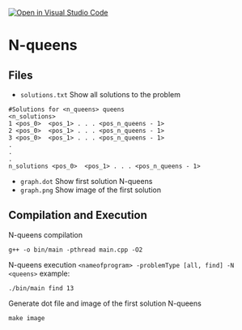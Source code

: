 [![Open in Visual Studio Code](https://classroom.github.com/assets/open-in-vscode-f059dc9a6f8d3a56e377f745f24479a46679e63a5d9fe6f495e02850cd0d8118.svg)](https://classroom.github.com/online_ide?assignment_repo_id=6079037&assignment_repo_type=AssignmentRepo)

# N-queens

## Files
* `solutions.txt` Show all solutions to the problem

```
#Solutions for <n_queens> queens
<n_solutions>
1 <pos_0>  <pos_1> . . . <pos_n_queens - 1>
2 <pos_0>  <pos_1> . . . <pos_n_queens - 1>
3 <pos_0>  <pos_1> . . . <pos_n_queens - 1>
.
.
.
n_solutions <pos_0>  <pos_1> . . . <pos_n_queens - 1>
```

* `graph.dot` Show first solution N-queens
* `graph.png` Show image of the first solution


## Compilation and Execution
N-queens compilation
```
g++ -o bin/main -pthread main.cpp -O2
```
N-queens execution `<nameofprogram> -problemType [all, find] -N <queens>` example:
```
./bin/main find 13
```
Generate dot file and image of the first solution N-queens
```
make image
```
